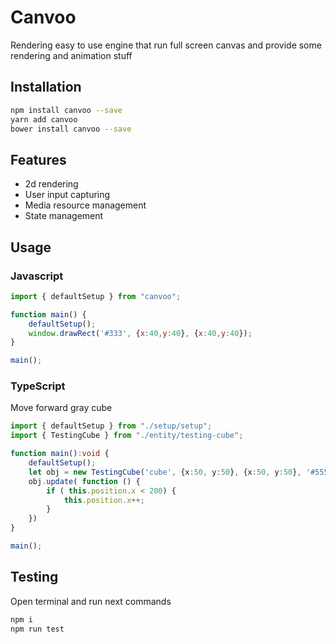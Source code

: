 # Canvoo

Rendering easy to use engine that run full screen canvas and provide some rendering and animation stuff

## Installation 

```sh
npm install canvoo --save
yarn add canvoo
bower install canvoo --save
```

## Features

* 2d rendering
* User input capturing
* Media resource management
* State management

## Usage

### Javascript
```javascript
import { defaultSetup } from "canvoo";

function main() {
    defaultSetup();
    window.drawRect('#333', {x:40,y:40}, {x:40,y:40});
}

main();
```

### TypeScript

Move forward gray cube

```typescript
import { defaultSetup } from "./setup/setup";
import { TestingCube } from "./entity/testing-cube";

function main():void {
    defaultSetup();
    let obj = new TestingCube('cube', {x:50, y:50}, {x:50, y:50}, '#555');
    obj.update( function () {
        if ( this.position.x < 200) {
            this.position.x++;
        }
    })
}

main();
```

## Testing

Open terminal and run next commands

```sh
npm i
npm run test
```